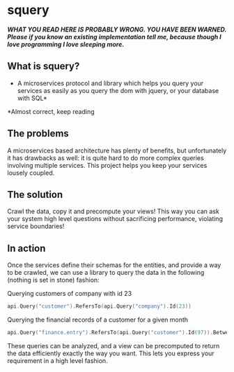 squery
======

***WHAT YOU READ HERE IS PROBABLY WRONG. YOU HAVE BEEN WARNED. Please if you know an existing implementation tell me, because though I love programming I love sleeping more.***

What is squery?
---
- A microservices protocol and library which helps you query your services as easily as you query the dom with jquery, or your database with SQL*

*Almost correct, keep reading

The problems
---
A microservices based architecture has plenty of benefits, but unfortunately it has drawbacks as well: it is quite hard to do more complex queries involving multiple services. This project helps you keep your services lousely coupled.

The solution
---
Crawl the data, copy it and precompute your views! This way you can ask your system high level questions without sacrificing performance, violating service boundaries! 

In action
---

Once the services define their schemas for the entities, and provide a way to be crawled, we can use a library to query the data in the following (nothing is set in stone) fashion:

Querying customers of company with id 23
```go
api.Query("customer").RefersTo(api.Query("company").Id(23))
```

Querying the financial records of a customer for a given month
```go
api.Query("finance.entry").RefersTo(api.Query("customer").Id(97)).Between("timeStamp", monthBegin, monthEnd)
```

These queries can be analyzed, and a view can be precomputed to return the data efficiently exactly the way you want. This lets you express your requirement in a high level fashion.
